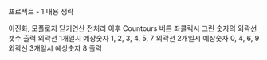 프로젝트 - 1 내용 생략

이진화, 모폴로지 닫기연산 전처리 이후
Countours 버튼 좌클릭시 그린 숫자의 외곽선 갯수 출력
외곽선 1개일시 예상숫자 1, 2, 3, 4, 5, 7
외곽선 2개일시 예상숫자 0, 4, 6, 9
외곽선 3개일시 예상숫자 8 출력
